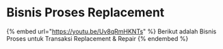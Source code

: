 # Bisnis Proses Replacement

{% embed url="https://youtu.be/Uv8qRmHKNTs" %}
Berikut adalah Bisnis Proses untuk Transaksi Replacement & Repair
{% endembed %}
